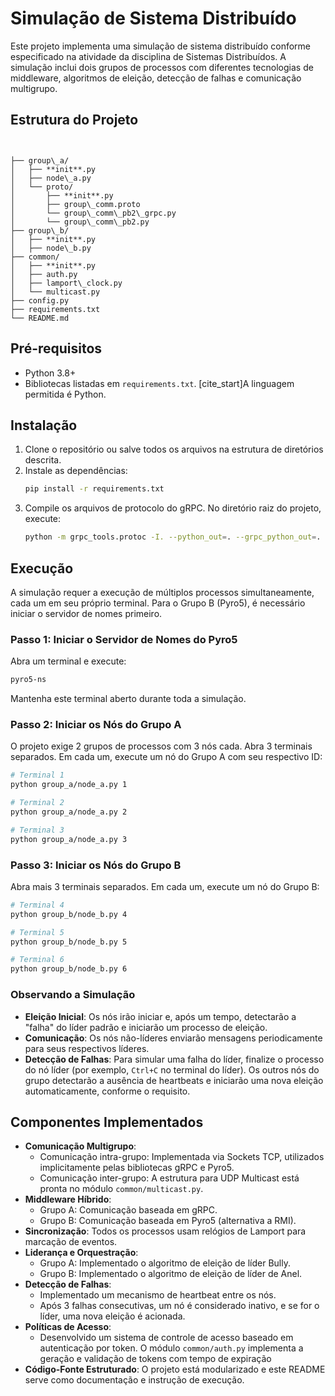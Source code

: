 # Simulação de Sistema Distribuído

Este projeto implementa uma simulação de sistema distribuído conforme especificado na atividade da disciplina de Sistemas Distribuídos. A simulação inclui dois grupos de processos com diferentes tecnologias de middleware, algoritmos de eleição, detecção de falhas e comunicação multigrupo.

## Estrutura do Projeto

```


├── group\_a/
│   ├── **init**.py
│   ├── node\_a.py
│   └── proto/
│       ├── **init**.py
│       ├── group\_comm.proto
│       └── group\_comm\_pb2\_grpc.py
│       └── group\_comm\_pb2.py
├── group\_b/
│   ├── **init**.py
│   ├── node\_b.py
├── common/
│   ├── **init**.py
│   ├── auth.py
│   ├── lamport\_clock.py
│   └── multicast.py
├── config.py
├── requirements.txt
└── README.md

````

## Pré-requisitos

- Python 3.8+
- Bibliotecas listadas em `requirements.txt`. [cite_start]A linguagem permitida é Python.

## Instalação

1.  Clone o repositório ou salve todos os arquivos na estrutura de diretórios descrita.
2.  Instale as dependências:
    ```bash
    pip install -r requirements.txt
    ```
3.  Compile os arquivos de protocolo do gRPC. No diretório raiz do projeto, execute:
    ```bash
    python -m grpc_tools.protoc -I. --python_out=. --grpc_python_out=. group_a/proto/group_comm.proto
    ```

## Execução

A simulação requer a execução de múltiplos processos simultaneamente, cada um em seu próprio terminal. Para o Grupo B (Pyro5), é necessário iniciar o servidor de nomes primeiro.

### Passo 1: Iniciar o Servidor de Nomes do Pyro5

Abra um terminal e execute:

```bash
pyro5-ns
````

Mantenha este terminal aberto durante toda a simulação.

### Passo 2: Iniciar os Nós do Grupo A

O projeto exige 2 grupos de processos com 3 nós cada. Abra 3 terminais separados. Em cada um, execute um nó do Grupo A com seu respectivo ID:

```bash
# Terminal 1
python group_a/node_a.py 1

# Terminal 2
python group_a/node_a.py 2

# Terminal 3
python group_a/node_a.py 3
```

### Passo 3: Iniciar os Nós do Grupo B

Abra mais 3 terminais separados. Em cada um, execute um nó do Grupo B:

```bash
# Terminal 4
python group_b/node_b.py 4

# Terminal 5
python group_b/node_b.py 5

# Terminal 6
python group_b/node_b.py 6
```

### Observando a Simulação

  - **Eleição Inicial**: Os nós irão iniciar e, após um tempo, detectarão a "falha" do líder padrão e iniciarão um processo de eleição.
  - **Comunicação**: Os nós não-líderes enviarão mensagens periodicamente para seus respectivos líderes.
  - **Detecção de Falhas**: Para simular uma falha do líder, finalize o processo do nó líder (por exemplo, `Ctrl+C` no terminal do líder). Os outros nós do grupo detectarão a ausência de heartbeats e iniciarão uma nova eleição automaticamente, conforme o requisito.

## Componentes Implementados

  - **Comunicação Multigrupo**:
      - Comunicação intra-grupo: Implementada via Sockets TCP, utilizados implicitamente pelas bibliotecas gRPC e Pyro5.
      - Comunicação inter-grupo: A estrutura para UDP Multicast está pronta no módulo `common/multicast.py`.
  - **Middleware Híbrido**:
      - Grupo A: Comunicação baseada em gRPC.
      - Grupo B: Comunicação baseada em Pyro5 (alternativa a RMI).
  - **Sincronização**: Todos os processos usam relógios de Lamport para marcação de eventos.
  - **Liderança e Orquestração**:
      - Grupo A: Implementado o algoritmo de eleição de líder Bully.
      - Grupo B: Implementado o algoritmo de eleição de líder de Anel.
  - **Detecção de Falhas**:
      - Implementado um mecanismo de heartbeat entre os nós.
      - Após 3 falhas consecutivas, um nó é considerado inativo, e se for o líder, uma nova eleição é acionada.
  - **Políticas de Acesso**:
      - Desenvolvido um sistema de controle de acesso baseado em autenticação por token. O módulo `common/auth.py` implementa a geração e validação de tokens com tempo de expiração
  - **Código-Fonte Estruturado**: O projeto está modularizado e este README serve como documentação e instrução de execução.

<!-- end list -->

```
```